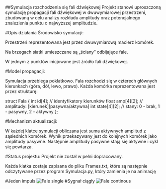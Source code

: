 ##Symulacja rozchodzenia się fali dźwiękowej
Projekt stanowi uproszczoną symulację propagacji fali dźwiękowej w dwuwymiarowej przestrzeni, zbudowaną w celu analizy rozkładu amplitudy oraz potencjalnego znalezienia punktu o najwyższej amplitudzie.

#Opis działania
Środowisko symulacji:

Przestrzeń reprezentowana jest przez dwuwymiarową macierz komórek.

Na brzegach siatki umieszczane są „ściany” odbijające fale.

W jednym z punktów inicjowane jest źródło fali dźwiękowej.

#Model propagacji:

Symulacja przebiega poklatkowo.
Fala rozchodzi się w czterech głównych kierunkach (góra, dół, lewo, prawo).
Każda komórka reprezentowana jest przez strukturę:

struct Fala {
    int id[4];            // identyfikatory kierunków
    float amp[4][2];      // amplitudy: [kierunek][pasywna/aktywna]
    int state[4][2];      // stany: 0 - brak, 1 - pasywny, 2 - aktywny
};

#Mechanizm aktualizacji:

W każdej klatce symulacji obliczana jest suma aktywnych amplitud z sąsiednich komórek.
Wynik przekazywany jest do kolejnych komórek jako amplitudy pasywne.
Następnie amplitudy pasywne stają się aktywne i cykl się powtarza.

#Status projektu:
Projekt nie został w pełni dopracowany.

Każda klatka zostaje zapisana do pliku Frames.txt, które są następnie odczytywane przez program Symulacja.py, który zamienia je na animację

#Jeden impuls
![Fale single](https://github.com/user-attachments/assets/2a6cccda-9ec0-4267-bd5d-325067af6d1d)
#Sygnał ciągły
![Fale continous](https://github.com/user-attachments/assets/ed3ffba4-a452-4d52-a049-000415ca3331)
